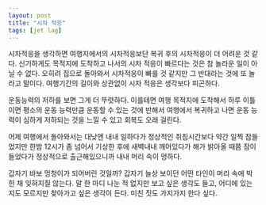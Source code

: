 ```yaml
---
layout: post
title: "시차 적응"
tags: [jet lag]
---
```


시차적응을 생각하면 여행지에서의 시차적응보단 복귀 후의 시차적응이 더 어려운 것 같다. 신기하게도 목적지에 도착하고 나서의 시차 적응이 빠르다는 것은 참 놀라운 일이 아닐 수 없다. 오히려 집으로 돌아와서 시차적응이 빠를 것 같지만 그 반대라는 것에 또 놀라고 말이다. 여행기간의 길이와 상관없이 시차 적응은 생각보다 피곤하다.

운동능력의 저하를 보면 그게 더 뚜렷하다. 이를테면 여행 목적지에 도착해서 하루 이틀이면 평소의 운동 능력만큼 운동할 수 있는 것에 반해서 여행에서 복귀하고 나면 운동 능력이 심하게 저하되는 것을 느낄 수 있고 회복도 오래 걸린다. 

어제 여행에서 돌아와서는 대낮엔 내내 일하다가 정상적인 취침시간보다 약간 일찍 잠들었지만 한밤 12시가 좀 넘어서 기상한 후에 새벽내내 깨어있다가 해가 밝아올 때쯤 잠이 들었다가 정상적으로 출근해있으니까 내내 머리 속이 멍하다.

갑자기 바보 멍청이가 되어버린 것일까? 갑자기 늘상 보이던 어떤 타인이 머리 속에 박힌 채 잊혀지질 않는다. 말 한 마디 나눈 적 없지만 보고 싶은 생각도 들고, 어디에 있는지도 모르지만 찾아가고 싶은 생각이 든다. 미친 짓도 가지가지 한다 싶다.
